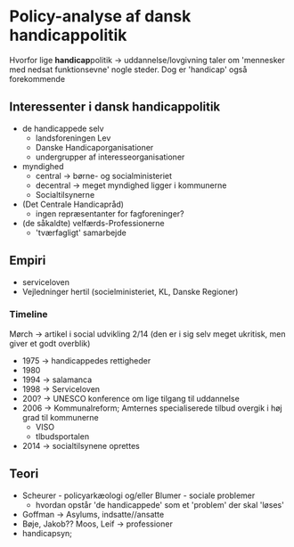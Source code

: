 # Policy-analyse af dansk handicappolitik

Hvorfor lige **handicap**politik -> uddannelse/lovgivning taler om 'mennesker med nedsat funktionsevne' nogle steder.
Dog er 'handicap' også forekommende

## Interessenter i dansk handicappolitik

- de handicappede selv
    - landsforeningen Lev
    - Danske Handicaporganisationer
    - undergrupper af interesseorganisationer
- myndighed
    - central -> børne- og socialministeriet
    - decentral -> meget myndighed ligger i kommunerne
    - Socialtilsynerne
- (Det Centrale Handicapråd)
    - ingen repræsentanter for fagforeninger?
- (de såkaldte) velfærds-Professionerne
    - 'tværfagligt' samarbejde

## Empiri
- serviceloven
 - Vejledninger hertil (socielministeriet, KL, Danske Regioner)

### Timeline
 Mørch -> artikel i social udvikling 2/14 (den er i sig selv meget ukritisk, men giver et godt overblik)
 - 1975 -> handicappedes rettigheder
 - 1980
 - 1994 -> salamanca
 - 1998 -> Serviceloven
 - 200? -> UNESCO konference om lige tilgang til uddannelse
 - 2006 -> Kommunalreform; Amternes specialiserede tilbud overgik i høj grad til kommunerne
    - VISO
    - tlbudsportalen
 - 2014 -> socialtilsynene oprettes

## Teori

- Scheurer - policyarkæologi og/eller Blumer - sociale problemer
    - hvordan opstår 'de handicappede' som et 'problem' der skal 'løses'
- Goffman -> Asylums, indsatte//ansatte
- Bøje, Jakob?? Moos, Leif -> professioner
- handicapsyn; 
